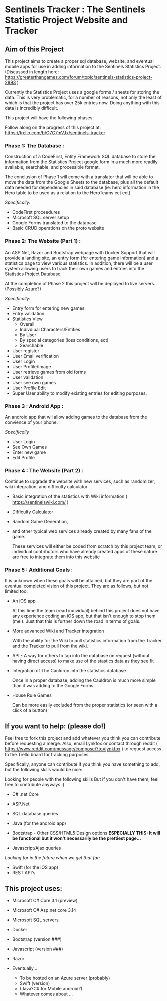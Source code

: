 # Sentinels Tracker : The Sentinels Statistic Project Website and Tracker

## Aim of this Project

This project aims to create a proper sql database, website, and eventual mobile apps for use in adding information to the Sentinels Statistics Project. (Discussed in length here: https://greaterthangames.com/forum/topic/sentinels-statistics-project-2893 ) 

Currently the Statistics Project uses a google forms / sheets for storing the data. This is very problematic, for a number of reasons, not only the least of which is that the project has over 25k entries now. Doing anything with this data is incredibly difficult.

This project will have the following phases:

Follow along on the progress of this project at: https://trello.com/b/O7C7mVJx/sentinels-tracker

### Phase 1: The Database :

Construction of a CodeFirst, Entity Framework SQL database to store the information from the Statistics Project google form in a much more readily available, searchable, and processible format.

The conclusion of Phase 1 will come with a translator that will be able to move the data from the Google Sheets to the database, plus all the default data needed for dependencies in said database (ie: hero information in the Hero table to be used as a relation to the HeroTeams ect ect)

*Specifically:*

+ CodeFirst proceedures
+ Microsoft SQL server setup
+ Google Forms translated to the database
+ Basic CRUD operations on the proto website


### Phase 2: The Website (Part 1) :

An ASP.Net, Razor and Bootstrap webpage with Docker Support that will provide a landing site, an entry form (for entering game information) and a statistics page to view various statistics. In addition, there will be a user system allowing users to track their own games and entries into the Statistics Project Database. 

At the completion of Phase 2 this project will be deployed to live servers. (Possibly Azure?)

*Specifically:*

+ Entry form for entering new games
+ Entry validation
+ Statistics View
	+ Overall
	+ Indivdiual Characters/Entities
	+ By User
	+ By special categories (loss conditions, ect)
	+ Searchable
+ User register
+ User Email verification
+ User Login
+ User Profile/Image
+ User retrieve games from old forms
+ User validation
+ User see own games
+ User Profile Edit
+ Super User ability to modify existing entries for editing purposes.

### Phase 3 : Android App :

An android app that wil allow adding games to the database from the convience of your phone.

*Specifically*

+ User Login
+ See Own Games
+ Enter new game
+ Edit Profile

### Phase 4 : The Website (Part 2) : 

Continue to upgrade the website with new services, such as randomizer, wiki integration, and difficulty calculator

+ Basic integration of the statistics with Wiki information ( https://sentinelswiki.com/ )
+ Difficulty Calculator
+ Random Game Generation, 
+ and other typical web services already created by many fans of the game. 

	These services will either be coded from scratch by this project team, or individual contributors who have already created apps of these nature are free to integrate them into this website

### Phase 5 : Additional Goals : 

It is unknown when these goals will be attained, but they are part of the eventual completed vision of this project. They are as follows, but not limited too:

+ An iOS app

	At this time the team (read individual) behind this project does not have any experience coding an iOS app, but that isn't enough to stop them (me!). Just that this is further down the road in terms of goals.
	
+ More advanced Wiki and Tracker integration

	With the ability for the Wiki to pull statistics information from the Tracker and the Tracker to pull from the wiki.
	
+ API - A way for others to tap into the database on request (without having direct access) to make use of the stastics data as they see fit

+ Integration of The Cauldron into the statistics database
	
	Once in a proper database, adding the Cauldron is much more simple than it was adding to the Google Forms.
	
+ House Rule Games
	
	Can be more easily excluded from the proper statistics (or seen with a click of a button)


## If you want to help: (please do!)

Feel free to fork this project and add whatever you think you can contribute before requesting a merge. Also, email Lynkfox or contact through reddit ( https://www.reddit.com/message/compose/?to=lynkfox ) to request access to the Trello board for tracking purposes. 

Specifically, anyone can contribute if you think you have something to add, but the following skills would be nice:

Looking for people with the following skills But if you don't have them, feel free to contribute anyways :)

- C# .net Core 
- ASP.Net 
- SQL database queries
- Java (for the android app)
- Bootstrap - Other CSS/HTML5 Design options
	**ESPECIALLY THIS: It will be functional but it won't necessarily be the prettiest page...**
	
- Javascript/Ajax queries

*Looking for in the future when we get that far:*

- Swift (for the iOS app)
- REST API's

## This project uses:

+ Microsoft C# Core 3.1 (preview)
+ Microsoft C# Asp.net core 3.14
+ Microsoft SQL servers
+ Docker
+ Bootstrap (version ###)
+ Javascript (version ###)
+ Razor

+ Eventually...
	+ To be hosted on an Azure server (probably)
	+ Swift (version)
	+ (Java?C# for Mobile android?)
	+ Whatever comes about ...
	
	